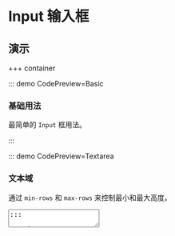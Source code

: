 # Input 输入框

## 演示

+++ container

::: demo CodePreview=Basic

### 基础用法

最简单的 `Input` 框用法。

<Basic />
:::

::: demo CodePreview=Textarea

### 文本域

通过 `min-rows` 和 `max-rows` 来控制最小和最大高度。

<Textarea />
:::

::: demo CodePreview=Size

### 尺寸

<Size />
:::

::: demo CodePreview=Placeholder

### 占位符

可以设置丰富的 `placeholder` 。

<Placeholder />
:::

::: demo CodePreview=Password

### 密码

`type` 设置为 `password` 时，可以控制密码显示的触发方式。

<Password />
:::

::: demo CodePreview=Clear

### 清除

<Clear />
:::

::: demo CodePreview=Disabled

### 禁用

<Disabled />
:::

::: demo CodePreview=Loading

### 加载中

为 `input` 框设置加载状态。

<Loading />
:::

::: demo CodePreview=WordCount

### 字数限制与统计

<WordCount />
:::

::: demo CodePreview=Addon

### 前缀 & 后缀

设置 `type = textarea` 时，仅支持 `prepend` 和 `prefix` 插槽。

<Addon />

:::

::: demo CodePreview=AutoSize

### 自适应

根据输入内容自动调整 `Input` 框大小。

<AutoSize />

:::

::: demo CodePreview=Event

### 事件

一些事件。

<Event />

:::

::: demo CodePreview=InputGroup

### 输入组

组合 `Input` 框和按钮。

<InputGroup />

:::

::: demo CodePreview=Compose

### 组合输入框

将多个 `Input` 框组合在一起，通过 `input-count` 属性（默认为 2）来控制组合个数。**绑定的值必须为数组且长度与组合个数一致**。
<Compose />

:::

::: demo CodePreview=Manually

### 手动操作

动手操作起来。

<Manually />

:::

::: demo CodePreview=TypingFocus

### 输入聚焦

设置 `focus-on-typing` 属性后，可以在键入时自动聚焦。

<TypingFocus />
:::

::: demo CodePreview=InputLimit

### 输入限制

通过 `input-limits` 属性可以限制输入内容。内置了几种限制类型：

`number` ：只允许输入数字。

`not-special` ：只允许输入数字和字母。

`trim` ：头尾不允许输入空格。

`not-space` ： 不允许输入空格。

可以传入正则表达式或一个函数，返回 `true` 时表示允许输入。支持同时校验多条规则。

<InputLimit />
:::

::: demo CodePreview=Valid

### 输入验证

可以独立于表单之外进行输入验证。支持进行异步验证。

<Valid />
:::

+++

## Props

|       名称       |                     类型                      |   默认值    |                    说明                    |
| :--------------: | :-------------------------------------------: | :---------: | :----------------------------------------: |
|  (v-model)value  |             `string \| string[]`              | `undefined` |               输入框绑定的值               |
|       type       |     `'text' \| 'password' \| 'textarea'`      |   `text`    |                 输入框类型                 |
|       size       |       `'small' \| 'medium' \| 'large'`        | `'medium'`  |                 输入框尺寸                 |
|   placeholder    |   `InputPlaceholder \| InputPlaceholder[]`    | `undefined` |                   占位符                   |
|     disabled     |                   `boolean`                   |   `false`   |                  是否禁用                  |
|     autosize     |                   `boolean`                   |   `false`   |                 自适应大小                 |
|    resizable     |                   `boolean`                   |   `false`   | `type = textarea` 时，是否允许手动调整大小 |
|    clearable     |                   `boolean`                   |   `false`   |                 是否可清空                 |
|    word-count    |                   `boolean`                   |   `false`   |                开启字数统计                |
|     loading      |                   `boolean`                   |   `false`   |                 加载中状态                 |
| password-visible | `'none' \| 'click' \| 'hover' \| 'mousedown'` |  `'click'`  |  `type = password` 时，切换密码显示的方式  |
|     min-rows     |                   `number`                    | `undefined` |              文本域的最小行数              |
|     max-rows     |                   `number`                    | `undefined` |              文本域的最大行数              |
|    max-length    |                   `number`                    | `undefined` |                最大字数限制                |
|   input-limits   |              `InputLimitRule[]`               | `undefined` |            进行输入限制时的规则            |
|     composed     |                   `boolean`                   |   `false`   |             是否使用组合输入框             |
|      count       |                   `number`                    |     `2`     |               组合输入框个数               |
|    separator     |             `string \| string[]`              | `undefined` |             组合输入框的分隔符             |

## Event

|            名称            |                         类型                          |                   说明                   |
| :------------------------: | :---------------------------------------------------: | :--------------------------------------: |
|      on-update:value       | `(value: string \| string[], index?: number) => void` |          有绑定值，修改值时触发          |
|          on-focus          |              `(index?: number) => void`               |            组件获得焦点时触发            |
|          on-blur           |              `(index?: number) => void`               |            组件失去焦点时触发            |
|         on-change          | `(value: string \| string[], index?: number) => void` |             值改变后触发触发             |
|          on-input          | `(value: string \| string[], index?: number) => void` |               修改值时触发               |
|         on-select          |       `(value: string, index?: number) => void`       |              选中文本后触发              |
|          on-clear          |                     `() => void`                      | 设置 `clearable = true` ，清空内容后触发 |
| on-password-visible-change |             `(visible: boolean) => void`              |           密码可见性改变时触发           |

## Slot

|    名称     | 参数 |   说明   |
| :---------: | :--: | :------: |
| placeholder | `()` |  占位符  |
|   prepend   | `()` | 前置内容 |
|   prefix    | `()` |   前缀   |
|   suffix    | `()` |   后缀   |
|   append    | `()` | 后置内容 |

## Expose

|        名称        |             类型             |                   说明                   |
| :----------------: | :--------------------------: | :--------------------------------------: |
|         el         |        `HTMLElement`         |          Input 组件的 Dom 节点           |
|       focus        |  `(index?: number) => void`  |                 手动聚焦                 |
|        blur        |  `(index?: number) => void`  |                 手动失焦                 |
|       select       |  `(index?: number) => void`  |             手动选中文本内容             |
| setPasswordVisible | `(visible: boolean) => void` |              设置密码可见性              |
|       resize       |         `() => void`         | 设置 `autosize` 后，手动调整至自适应大小 |

## 类型声明

```ts
export declare type InputPlaceholder = string | (() => RenderFunction);
export declare type InputLimitType = 'trim' | 'number' | 'not-special' | 'not-space';
export declare type InputLimitRule = InputLimitType | RegExp | ((value: string, event: Event) => boolean);
```
